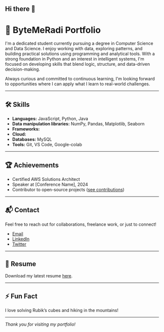 ## Hi there 👋

# 🚀 ByteMeRadi Portfolio

I'm a dedicated student currently pursuing a degree in Computer Science and Data Science. I enjoy working with data, exploring patterns, and building practical solutions using programming and analytical tools. With a strong foundation in Python and an interest in intelligent systems, I'm focused on developing skills that blend logic, structure, and data-driven decision-making.

Always curious and committed to continuous learning, I'm looking forward to opportunities where I can apply what I learn to real-world challenges.

---

## 🛠️ Skills

- **Languages:** JavaScript, Python, Java
- **Data manipulation libraries:** NumPy, Pandas, Matplotlib, Seaborn
- **Frameworks:** 
- **Cloud:** 
- **Databases:** MySQL
- **Tools:** Git, VS Code, Google-colab

---

## 🏆 Achievements

- Certified AWS Solutions Architect
- Speaker at [Conference Name], 2024
- Contributor to open-source projects ([see contributions](https://github.com/ByteMeRadi?tab=overview&from=2024-01-01&to=2024-12-31))

---

## 📬 Contact

Feel free to reach out for collaborations, freelance work, or just to connect!

- [Email](mailto:your.email@example.com)
- [LinkedIn](https://linkedin.com/in/your-profile)
- [Twitter](https://twitter.com/yourhandle)

---

## 📄 Resume

Download my latest resume [here](./resume.pdf).

---

## ⚡ Fun Fact

I love solving Rubik’s cubes and hiking in the mountains!

---

*Thank you for visiting my portfolio!*
